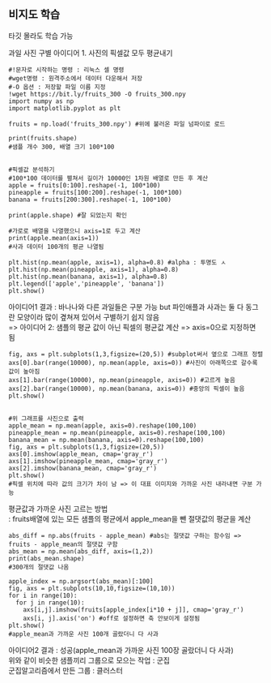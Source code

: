 ## 비지도 학습
타깃 몰라도 학습 가능  

과일 사진 구별 아이디어 1. 사진의 픽셀값 모두 평균내기

```
#!문자로 시작하는 명령 : 리눅스 셀 명령
#wget명령 : 원격주소에서 데이터 다운해서 저장
#-O 옵션 : 저장할 파일 이름 지정
!wget https://bit.ly/fruits_300 -O fruits_300.npy
import numpy as np
import matplotlib.pyplot as plt

fruits = np.load('fruits_300.npy') #위에 불러온 파일 넘파이로 로드

print(fruits.shape)
#샘플 개수 300, 배열 크기 100*100


#픽셀값 분석하기
#100*100 데이터를 펼쳐서 길이가 10000인 1차원 배열로 만든 후 계산
apple = fruits[0:100].reshape(-1, 100*100)
pineapple = fruits[100:200].reshape(-1, 100*100)
banana = fruits[200:300].reshape(-1, 100*100)

print(apple.shape) #잘 되었는지 확인

#가로로 배열을 나열했으니 axis=1로 두고 계산
print(apple.mean(axis=1))
#사과 데이터 100개의 평균 나열됨

plt.hist(np.mean(apple, axis=1), alpha=0.8) #alpha : 투명도 ㅅ
plt.hist(np.mean(pineapple, axis=1), alpha=0.8)
plt.hist(np.mean(banana, axis=1), alpha=0.8) 
plt.legend(['apple','pineapple', 'banana'])
plt.show()

```

아이디어1 결과 : 바나나와 다른 과일들은 구분 가능 but 파인애플과 사과는 둘 다 동그란 모양이라 많이 곂쳐져 있어서 구별하기 쉽지 않음  
=> 아이디어 2: 샘플의 평균 값이 아닌 픽셀의 평균값 계산 => axis=0으로 지정하면 됨  
```
fig, axs = plt.subplots(1,3,figsize=(20,5)) #subplot써서 옆으로 그래프 정렬
axs[0].bar(range(10000), np.mean(apple, axis=0)) #사진이 아래쪽으로 갈수록 값이 높아짐
axs[1].bar(range(10000), np.mean(pineapple, axis=0)) #고르게 높음
axs[2].bar(range(10000), np.mean(banana, axis=0)) #중앙의 픽셀이 높음
plt.show()


#위 그래프를 사진으로 출력
apple_mean = np.mean(apple, axis=0).reshape(100,100)
pineapple_mean = np.mean(pineapple, axis=0).reshape(100,100)
banana_mean = np.mean(banana, axis=0).reshape(100,100)
fig, axs = plt.subplots(1,3,figsize=(20,5))
axs[0].imshow(apple_mean, cmap='gray_r')
axs[1].imshow(pineapple_mean, cmap='gray_r')
axs[2].imshow(banana_mean, cmap='gray_r')
plt.show()
#픽셀 위치에 따라 값의 크기가 차이 남 => 이 대표 이미지와 가까운 사진 내라내면 구분 가능

```
평균값과 가까운 사진 고르는 방법  
: fruits배열에 있는 모든 샘플의 평균에서 apple_mean을 뺀 절댓값의 평균을 계산

```
abs_diff = np.abs(fruits - apple_mean) #abs는 절댓값 구하는 함수임 => fruits - apple_mean의 절댓값 구함
abs_mean = np.mean(abs_diff, axis=(1,2))
print(abs_mean.shape)
#300개의 절댓값 나옴

apple_index = np.argsort(abs_mean)[:100]
fig, axs = plt.subplots(10,10,figsize=(10,10))
for i in range(10):
  for j in range(10):
    axs[i,j].imshow(fruits[apple_index[i*10 + j]], cmap='gray_r')
    axs[i, j].axis('on') #off로 설정하면 축 안보이게 설정됨
plt.show()
#apple_mean과 가까운 사진 100개 골랐더니 다 사과

```
아이디어2 결과 : 성공(apple_mean과 가까운 사진 100장 골랐더니 다 사과)  
위와 같이 비슷한 샘플끼리 그룹으로 모으는 작업 : 군집  
군집알고리즘에서 만든 그룹 : 클러스터

